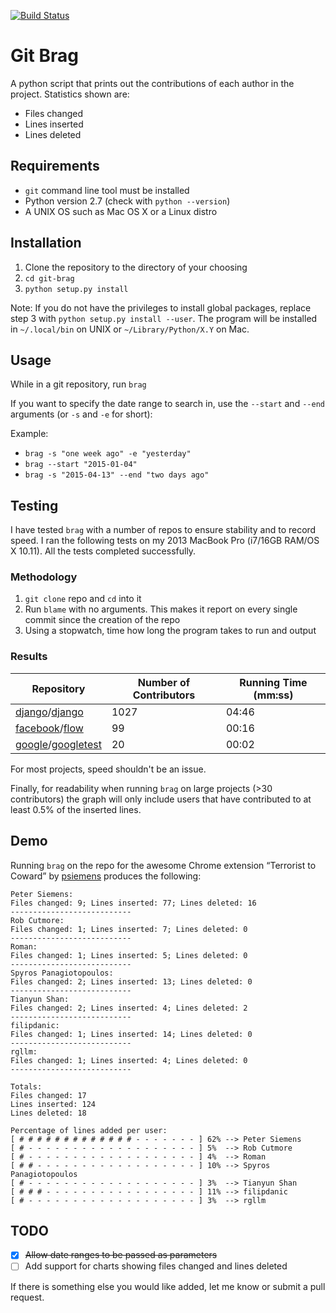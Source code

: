 [![Build Status](https://travis-ci.org/evansalter/git-brag.svg?branch=master)](https://travis-ci.org/evansalter/git-brag)

# Git Brag

A python script that prints out the contributions of each author in the project.  Statistics shown are:

- Files changed
- Lines inserted
- Lines deleted

## Requirements

- `git` command line tool must be installed
- Python version 2.7 (check with `python --version`)
- A UNIX OS such as Mac OS X or a Linux distro

## Installation

1. Clone the repository to the directory of your choosing
1. `cd git-brag`
1. `python setup.py install`

Note: If you do not have the privileges to install global packages, replace step 3 with `python setup.py install --user`.  The program will be installed in `~/.local/bin` on UNIX or `~/Library/Python/X.Y` on Mac.

## Usage

While in a git repository, run `brag`

If you want to specify the date range to search in, use the `--start` and `--end` arguments (or `-s` and `-e` for short):

Example:

- `brag -s "one week ago" -e "yesterday"`
- `brag --start "2015-01-04"`
- `brag -s "2015-04-13" --end "two days ago"`

## Testing

I have tested `brag` with a number of repos to ensure stability and to record speed.  I ran the following tests on my 2013 MacBook Pro (i7/16GB RAM/OS X 10.11).  All the tests completed successfully.

### Methodology

1. `git clone` repo and `cd` into it
2. Run `blame` with no arguments.  This makes it report on every single commit since the creation of the repo
3. Using a stopwatch, time how long the program takes to run and output

### Results

|Repository|Number of Contributors|Running Time (mm:ss)|
|---|---|---|
|[django](https://github.com/django)/[django](https://github.com/django/django)|1027|04:46|
|[facebook](https://github.com/facebook)/[flow](https://github.com/facebook/flow)|99|00:16|
|[google](https://github.com/google)/[googletest](https://github.com/google/googletest)|20|00:02|

For most projects, speed shouldn't be an issue.

Finally, for readability when running `brag` on large projects (>30 contributors) the graph will only include users that have contributed to at least 0.5% of the inserted lines.

## Demo

Running `brag` on the repo for the awesome Chrome extension “Terrorist to Coward” by [psiemens](https://github.com/psiemens) produces the following:

```
Peter Siemens:
Files changed: 9; Lines inserted: 77; Lines deleted: 16
---------------------------
Rob Cutmore:
Files changed: 1; Lines inserted: 7; Lines deleted: 0
---------------------------
Roman:
Files changed: 1; Lines inserted: 5; Lines deleted: 0
---------------------------
Spyros Panagiotopoulos:
Files changed: 2; Lines inserted: 13; Lines deleted: 0
---------------------------
Tianyun Shan:
Files changed: 2; Lines inserted: 4; Lines deleted: 2
---------------------------
filipdanic:
Files changed: 1; Lines inserted: 14; Lines deleted: 0
---------------------------
rgllm:
Files changed: 1; Lines inserted: 4; Lines deleted: 0
---------------------------

Totals:
Files changed: 17
Lines inserted: 124
Lines deleted: 18

Percentage of lines added per user:
[ # # # # # # # # # # # # # - - - - - - - ] 62%	--> Peter Siemens
[ # - - - - - - - - - - - - - - - - - - - ] 5%	--> Rob Cutmore
[ # - - - - - - - - - - - - - - - - - - - ] 4%	--> Roman
[ # # - - - - - - - - - - - - - - - - - - ] 10%	--> Spyros Panagiotopoulos
[ # - - - - - - - - - - - - - - - - - - - ] 3%	--> Tianyun Shan
[ # # # - - - - - - - - - - - - - - - - - ] 11%	--> filipdanic
[ # - - - - - - - - - - - - - - - - - - - ] 3%	--> rgllm
```

## TODO

- [x] ~~Allow date ranges to be passed as parameters~~
- [ ] Add support for charts showing files changed and lines deleted

If there is something else you would like added, let me know or submit a pull request.
